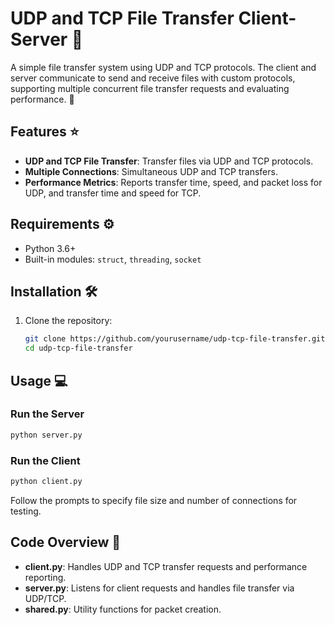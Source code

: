 # UDP and TCP File Transfer Client-Server 🚀

A simple file transfer system using UDP and TCP protocols. The client and server communicate to send and receive files with custom protocols, supporting multiple concurrent file transfer requests and evaluating performance. 📡

## Features ⭐
- **UDP and TCP File Transfer**: Transfer files via UDP and TCP protocols.
- **Multiple Connections**: Simultaneous UDP and TCP transfers.
- **Performance Metrics**: Reports transfer time, speed, and packet loss for UDP, and transfer time and speed for TCP.

## Requirements ⚙️
- Python 3.6+
- Built-in modules: `struct`, `threading`, `socket`

## Installation 🛠️
1. Clone the repository:
   ```bash
   git clone https://github.com/yourusername/udp-tcp-file-transfer.git
   cd udp-tcp-file-transfer

## Usage 💻

### Run the Server
```bash
python server.py
```

### Run the Client 
```bash
python client.py
```
Follow the prompts to specify file size and number of connections for testing.

## Code Overview 📝
- **client.py**: Handles UDP and TCP transfer requests and performance reporting.
- **server.py**: Listens for client requests and handles file transfer via UDP/TCP.
- **shared.py**: Utility functions for packet creation.
